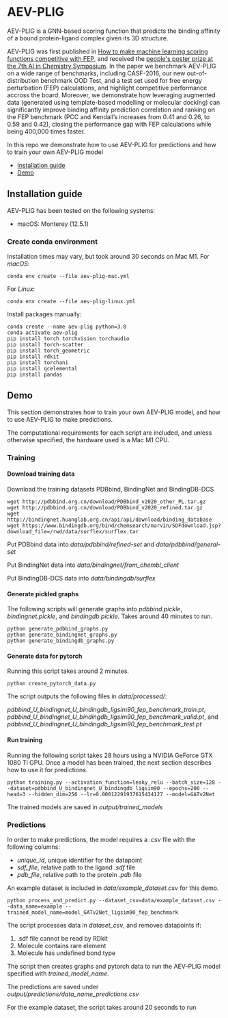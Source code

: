 # AEV-PLIG

AEV-PLIG is a GNN-based scoring function that predicts the binding affinity of a bound protein-ligand complex given its 3D structure. 

AEV-PLIG was first published in [How to make machine learning scoring functions competitive with FEP](https://chemrxiv.org/engage/chemrxiv/article-details/6675a38d5101a2ffa8274f62), and received the [people's poster prize at the 7th AI in Chemistry Symposium](https://www.stats.ox.ac.uk/news/isak-valsson-wins-poster-prize). In the paper we benchmark AEV-PLIG on a wide range of benchmarks, including CASF-2016, our new out-of-distribution benchmark OOD Test, and a test set used for free energy perturbation (FEP) calculations, and highlight competitive performance accross the board. Moreover, we demonstrate how leveraging augmented data (generated using template-based modelling or molecular docking) can significantly improve binding affinity prediction correlation and ranking on the FEP benchmark (PCC and Kendall’s increases from 0.41 and 0.26, to 0.59 and 0.42), closing the performance gap with FEP calculations while being 400,000 times faster.

In this repo we demonstrate how to use AEV-PLIG for predictions and how to train your own AEV-PLIG model

- [Installation guide](#installation-guide)
- [Demo](#demo)

## Installation guide
AEV-PLIG has been tested on the following systems:
+ macOS: Monterey (12.5.1)

### Create conda environment
Installation times may vary, but took around 30 seconds on Mac M1.
For *macOS*:
```
conda env create --file aev-plig-mac.yml
```
For *Linux*:
```
conda env create --file aev-plig-linux.yml
```
Install packages manually:
```
conda create --name aev-plig python=3.8
conda activate aev-plig
pip install torch torchvision torchaudio
pip install torch-scatter
pip install torch_geometric
pip install rdkit
pip install torchani
pip install qcelemental
pip install pandas
```

## Demo
This section demonstrates how to train your own AEV-PLIG model, and how to use AEV-PLIG to make predictions.

The computational requirements for each script are included, and unless otherwise specified, the hardware used is a Mac M1 CPU.

### Training

#### Download training data
Download the training datasets PDBbind, BindingNet and BindingDB-DCS
```
wget http://pdbbind.org.cn/download/PDBbind_v2020_other_PL.tar.gz
wget http://pdbbind.org.cn/download/PDBbind_v2020_refined.tar.gz
wget http://bindingnet.huanglab.org.cn/api/api/download/binding_database
wget https://www.bindingdb.org/bind/chemsearch/marvin/SDFdownload.jsp?download_file=/rwd/data/surflex/surflex.tar
```
Put PDBbind data into *data/pdbbind/refined-set* and *data/pdbbind/general-set*

Put BindingNet data into *data/bindingnet/from_chembl_client*

Put BindingDB-DCS data into *data/bindingdb/surflex*

#### Generate pickled graphs
The following scripts will generate graphs into *pdbbind.pickle*, *bindingnet.pickle*, and *bindingdb.pickle*. Takes around 40 minutes to run.
```
python generate_pdbbind_graphs.py
python generate_bindingnet_graphs.py
python generate_bindingdb_graphs.py
```

#### Generate data for pytorch
Running this script takes around 2 minutes.
```
python create_pytorch_data.py
```
The script outputs the following files in *data/processed/*:

*pdbbind_U_bindingnet_U_bindingdb_ligsim90_fep_benchmark_train.pt*, *pdbbind_U_bindingnet_U_bindingdb_ligsim90_fep_benchmark_valid.pt*, and *pdbbind_U_bindingnet_U_bindingdb_ligsim90_fep_benchmark_test.pt*

#### Run training
Running the following script takes 28 hours using a NVIDIA GeForce GTX 1080 Ti
GPU. Once a model has been trained, the next section describes how to use it for predictions.
```
python training.py --activation_function=leaky_relu --batch_size=128 --dataset=pdbbind_U_bindingnet_U_bindingdb_ligsim90 --epochs=200 --head=3 --hidden_dim=256 --lr=0.00012291937615434127 --model=GATv2Net
```
The trained models are saved in *output/trained_models*


### Predictions
In order to make predictions, the model requires a *.csv* file with the following columns:
- *unique_id*, unique identifier for the datapoint
- *sdf_file*, relative path to the ligand *.sdf* file
- *pdb_file*, relative path to the protein *.pdb* file

An example dataset is included in *data/example_dataset.csv* for this demo.

```
python process_and_predict.py --dataset_csv=data/example_dataset.csv --data_name=example --trained_model_name=model_GATv2Net_ligsim90_fep_benchmark
```
The script processes data in *dataset_csv*, and removes datapoints if:
1. .sdf file cannot be read by RDkit
2. Molecule contains rare element
3. Molecule has undefined bond type

The script then creates graphs and pytorch data to run the AEV-PLIG model specified with *trained_model_name*.

The predictions are saved under *output/predictions/data_name_predictions.csv*

For the example dataset, the script takes around 20 seconds to run
